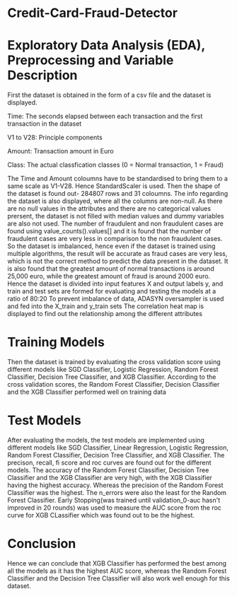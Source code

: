 # Credit-Card-Fraud-Detector

# Exploratory Data Analysis (EDA), Preprocessing and Variable Description


First the dataset is obtained in the form of a csv file and the dataset is displayed.

Time: The seconds elapsed between each transaction and the first transaction in the dataset

V1 to V28: Principle components

Amount: Transaction amount in Euro

Class: The actual classfication classes (0 = Normal transaction, 1 = Fraud) 

The Time and Amount coloumns have to be standardised to bring them to a same scale as V1-V28. Hence StandardScaler is used.
Then the shape of the dataset is found out- 284807 rows and 31 coloumns. The info regarding the dataset is also displayed, where all the columns are non-null.
As there are no null values in the attributes and there are no categorical values prersent, the dataset is not filled with median values and dummy variables are also not used.
The number of fraudulent and non fraudulent cases are found using value_counts().values[] and it is found that the number of fraudulent cases are very less in comparison to the non fraudulent cases. So the dataset is imbalanced, hence even if the dataset is trained using multiple algorithms, the result will be accurate as fraud cases are very less, which is not the correct method to predict the data present in the dataset. It is also found that the greatest amount of normal transactions is around 25,000 euro, while the greatest amount of fraud is around 2000 euro.
Hence the dataset is divided into input features X and output labels y, and train and test sets are formed for evaluating and testing the models at a ratio of 80:20
To prevent imbalance of data, ADASYN oversampler is used and fed into the X_train and y_train sets
The correlation heat map is displayed to find out the relationship among the different attributes

# Training Models
Then the dataset is trained by evaluating the cross validation score using different models like SGD Classifier, Logistic Regression, Random Forest Classifier, Decision Tree Classifier, and XGB Classifier.
According to the cross validation scores, the Random Forest Classifier, Decision Classifier and the XGB Classifier performed well on training data

# Test Models
After evaluating the models, the test models are implemented using different models like SGD Classifier, Linear Regression, Logistic Regression, Random Forest Classifier, Decision Tree Classifier, and XGB Classifier.
The precison, recall, fi score and roc curves are found out for the different models.
The accuracy of the Random Forest Classifier, Decision Tree Classifier and the XGB Classifier are very high, with the XGB Classifier having the highest accuracy.
Whereas the precision of the Random Forest Classifier was the highest. The n_errors were also the least for the Random Forest Classifier.
Early Stopping(was trained until validation_0-auc hasn't improved in 20 rounds) was used to measure the AUC score from the roc curve for XGB CLassifier which was found out to be the highest.

# Conclusion
Hence we can conclude that XGB Classifier has performed the best among all the models as it has the highest AUC score, whereas the Random Forest Classifier and the Decision Tree Classifier will also work well enough for this dataset.

